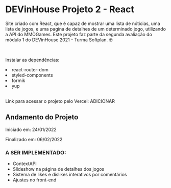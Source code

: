 <h1> DEVinHouse Projeto 2 - React </h1>
<p> Site criado com React, que é capaz de mostrar uma lista de nóticias, uma lista de jogos, e uma pagina de detalhes de um determinado jogo, utilizando a API do MMOGames. Este projeto faz parte da segunda avaliação do módulo 1 do DEVinHouse 2021 - Turma Softplan. 🤓 </p>
 
<br>
<p>Instalar as dependências:</p>
<li>react-router-dom</li>
<li>styled-components</li>
<li>formik</li>
<li>yup</li>
<br>

<p>Link para acessar o projeto pelo Vercel: ADICIONAR </p>

<h2> Andamento do Projeto </h2>
<p>Iniciado em: 24/01/2022</p>
<p>Finalizado em: 06/02/2022</p>

<h3>A SER IMPLEMENTADO:</h3>
<ul>
<li>ContextAPI</li>
<li>Slideshow na página de detalhes dos jogos</li>
<li>Sistema de likes e dislikes interativos por comentários</li>
<li>Ajustes no front-end</li>
</li>
